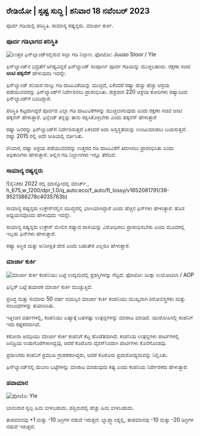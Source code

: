 ## ರೇಡಿಯೋ \| ಸ್ಪಷ್ಟ ಸುದ್ದಿ \| ಶನಿವಾರ 18 ನವೆಂಬರ್ 2023

ಪೂರ್ವ ಗಡಿಯಲ್ಲಿ ಪರಿಸ್ಥಿತಿ. ಸಾಮಾನ್ಯ ರಷ್ಯನ್ನರು. ಮಾರ್ಜಾ ಕುರ್ಕಿ.

### ಪೂರ್ವ ಗಡಿಭಾಗದ ಪರಿಸ್ಥಿತಿ

![ಉತ್ತರ ಫಿನ್‌ಲ್ಯಾಂಡ್‌ನಲ್ಲಿರುವ ಸಲ್ಲಾ ಗಡಿ ನಿಲ್ದಾಣ. ಫೋಟೋ: Juuso Stoor / Yle](https://images.cdn.yle.fi/image/upload/c_crop,h_3033,w_5392,x_0,y_144/ar_1.77777777777777777,c_fill,g_fill,g_faces/wd_670,wd_01q_auto:eco/f_auto/fl_lossy/v1700230392/39-1202451655773834805e)

ಫಿನ್‌ಲ್ಯಾಂಡ್‌ನ ಭದ್ರತೆಗೆ ಅಗತ್ಯವಿದ್ದರೆ ಫಿನ್‌ಲ್ಯಾಂಡ್ ಸಂಪೂರ್ಣ ಪೂರ್ವ ಗಡಿಯನ್ನು ಮುಚ್ಚಬಹುದು. ರಕ್ಷಣಾ ಸಚಿವ **ಆಂಟಿ ಹಕ್ಕನೆನ್** ಹೇಳುವುದು ಇದನ್ನೇ.

ಫಿನ್‌ಲ್ಯಾಂಡ್ ಶನಿವಾರ ನಾಲ್ಕು ಗಡಿ ದಾಟುವಿಕೆಯನ್ನು ಮುಚ್ಚಿದೆ, ಏಕೆಂದರೆ ರಷ್ಯಾ ಹೆಚ್ಚು ಹೆಚ್ಚು ಆಶ್ರಯ ಪಡೆಯುವವರನ್ನು ಫಿನ್‌ಲ್ಯಾಂಡ್‌ಗೆ ನಿರ್ದೇಶಿಸಲು ಪ್ರಾರಂಭಿಸಿತು. ಶುಕ್ರವಾರ 220 ಆಶ್ರಯ ಕೋರಿಗಳು ರಷ್ಯಾದಿಂದ ಫಿನ್‌ಲ್ಯಾಂಡ್‌ಗೆ ಬಂದಿದ್ದಾರೆ.

ಪರಿಸ್ಥಿತಿ ಕೆಟ್ಟದಾಗಿದ್ದರೆ ಪೂರ್ವದ ಎಲ್ಲಾ ಗಡಿ ದಾಟುವಿಕೆಗಳನ್ನು ಮುಚ್ಚಲಾಗುವುದು ಎಂದು ರಕ್ಷಣಾ ಸಚಿವ ಆಂಟಿ ಹಕ್ಕನೆನ್ ಹೇಳುತ್ತಾರೆ. ಫಿನ್ಲೆಂಡ್ ತನ್ನನ್ನು ತಾನು ರಕ್ಷಿಸಿಕೊಳ್ಳಬೇಕು ಎಂದು ಹಕ್ಕನೆನ್ ಹೇಳುತ್ತಾರೆ

ರಷ್ಯಾ ಜನರನ್ನು ಫಿನ್‌ಲ್ಯಾಂಡ್‌ಗೆ ನಿರ್ದೇಶಿಸುತ್ತದೆ ಏಕೆಂದರೆ ಅದು ಅಸ್ವಸ್ಥತೆಯನ್ನು ಉಂಟುಮಾಡಲು ಬಯಸುತ್ತದೆ. ರಷ್ಯಾ 2015 ರಲ್ಲಿ ಅದೇ ರೀತಿಯಲ್ಲಿ ವರ್ತಿಸಿತು.

ಶನಿವಾರ, ರಷ್ಯಾ ಆಶ್ರಯ ಪಡೆಯುವವರನ್ನು ಉತ್ತರದ ಗಡಿ ದಾಟುವಿಕೆಗೆ ತಿರುಗಿಸಲು ಪ್ರಾರಂಭಿಸಿತು ಎಂದು ಅಧಿಕಾರಿಗಳು ಹೇಳುತ್ತಾರೆ. ಅಲ್ಲಿನ ಗಡಿ ನಿಲ್ದಾಣಗಳು ಇನ್ನೂ ತೆರೆದಿವೆ.

### ಸಾಮಾನ್ಯ ರಷ್ಯನ್ನರು

![ಸೈನಿಕರು 2022 ರಲ್ಲಿ ಮಾಸ್ಕೋದಲ್ಲಿ ಮಾರ್ಚ್ , h_675,w_1200/dpr_1.0/q_auto:eco/f_auto/fl_lossy/v1652081791/39-9521386278c4035763b)

ಸಾಮಾನ್ಯ ರಷ್ಯನ್ನರು ಉಕ್ರೇನ್‌ನಲ್ಲಿನ ಯುದ್ಧದಲ್ಲಿ ಭಾಗಿಯಾಗಿದ್ದಾರೆ ಎಂದು ಹೆಚ್ಚಿನ ಫಿನ್‌ಗಳು ಹೇಳುತ್ತಾರೆ. ಹೊಸ ಅಧ್ಯಯನವೊಂದು ಹೇಳುವುದು ಇದನ್ನೇ.

ಸಾಮಾನ್ಯ ರಷ್ಯನ್ನರು ಉಕ್ರೇನ್ ಮೇಲಿನ ರಷ್ಯಾದ ದಾಳಿಯನ್ನು ವಿರೋಧಿಸಲು ಪ್ರಾರಂಭಿಸಬೇಕು ಎಂದು ಮೂವರಲ್ಲಿ ಇಬ್ಬರು ಫಿನ್‌ಗಳು ಹೇಳುತ್ತಾರೆ.

ರಷ್ಯಾ ಅಸ್ಥಿರ ಮತ್ತು ಅನಿರೀಕ್ಷಿತ ದೇಶ ಎಂದು ಬಹುತೇಕ ಎಲ್ಲರೂ ಹೇಳುತ್ತಾರೆ.

### ಮಾರ್ಜಾ ಕುರ್ಕಿ

![ಮಾರ್ಜಾ ಕುರ್ಕಿ ಕಂಪನಿಯು ಬಟ್ಟೆ ಉದ್ಯಮದಲ್ಲಿ ಪ್ರಶಸ್ತಿಗಳನ್ನು ಗೆದ್ದಿದೆ. ಫೋಟೋ: ಜುಕ್ಕಾ ಉಯೋಟಿಲಾ / AOP](https://images.cdn.yle.fi/image/upload/c_crop,h_2089,w_3715,x_1,y_0/ar_1.7777777777777777,c_fill,g_faces/wh_620,wh_620,wh_6751q_auto:eco/f_auto/fl_lossy/v1700215518/39-120216565573a69289c3)

ಫಿನ್ನಿಶ್ ಬಟ್ಟೆ ತಯಾರಕ ಮಾರ್ಜಾ ಕುರ್ಕಿ ಮುಚ್ಚುತ್ತಿದೆ.

ಪ್ರಸಿದ್ಧ ಮತ್ತು ಸುಮಾರು 50 ವರ್ಷ ವಯಸ್ಸಿನ ಮಾರ್ಜಾ ಕುರ್ಕಿ ಕಂಪನಿಯು ಮುಖ್ಯವಾಗಿ ಶಿರೋವಸ್ತ್ರಗಳು ಮತ್ತು ಸಂಬಂಧಗಳನ್ನು ತಯಾರಿಸಿತು.

ಇತ್ತೀಚಿನ ವರ್ಷಗಳಲ್ಲಿ, ಕಂಪನಿಯು ಏಷ್ಯಾಕ್ಕೆ ಬಹಳಷ್ಟು ಉತ್ಪನ್ನಗಳನ್ನು ಮಾರಾಟ ಮಾಡಿದೆ. ಯುರೋಪಿನಲ್ಲಿ ಕಂಪನಿಗೆ ಇದು ಕಷ್ಟಕರವಾಗಿದೆ.

ಕರೋನಾ ಅವಧಿಯು ಮಾರ್ಜಾ ಕುರ್ಕಿ ಕಂಪನಿಗೆ ಕೆಟ್ಟ ಹೊಡೆತವಾಗಿದೆ. ಕಂಪನಿಯ ಉತ್ಪನ್ನಗಳು ಪಾರ್ಟಿಗಳಲ್ಲಿ ಜನಪ್ರಿಯ ಉಡುಗೊರೆಗಳಾಗಿದ್ದವು, ಆದರೆ ಕೊರೊನಾ ವೈರಸ್‌ನಿಂದಾಗಿ ಪಾರ್ಟಿಗಳು ಕೊನೆಗೊಂಡವು.

ಪ್ರವಾಸಿಗರು ಕಂಪನಿಗೆ ಪ್ರಮುಖ ಗ್ರಾಹಕರಾಗಿದ್ದರು, ಆದರೆ ಕೊರೊನಾ ಪ್ರವಾಸೋದ್ಯಮವನ್ನು ನಿಲ್ಲಿಸಿತು.

ಫಿನ್‌ಲ್ಯಾಂಡ್‌ನಲ್ಲಿ ದುಬಾರಿ ಬಟ್ಟೆಗಳನ್ನು ಮಾರಾಟ ಮಾಡುವುದು ಕಷ್ಟ ಎಂದು ಕಂಪನಿಯ ನಿರ್ದೇಶಕರು ಹೇಳುತ್ತಾರೆ.

### ಹವಾಮಾನ

![ ಫೋಟೊ: Yle](https://images.cdn.yle.fi/image/upload/c_crop,h_1080,w_1919,x_0,y_0/ar_1.777777777777777,c_fill,g_faces,h12675.to:eco/f_auto/fl_lossy/v1700323494/39-12028456558e083321cf)

ಭಾನುವಾರ ಸ್ವಲ್ಪ ಹಿಮ ಬೀಳಬಹುದು. ಪಶ್ಚಿಮದಲ್ಲಿ ಹೆಚ್ಚು ಹಿಮ ಬೀಳಬಹುದು.

ತಾಪಮಾನವು +1 ಮತ್ತು -10 ಡಿಗ್ರಿಗಳ ನಡುವೆ ಇರುತ್ತದೆ. ಲ್ಯಾಪ್ಲ್ಯಾಂಡ್ನಲ್ಲಿ, ತಾಪಮಾನವು -10 ಮತ್ತು -20 ಡಿಗ್ರಿಗಳ ನಡುವೆ ಇರುತ್ತದೆ.
